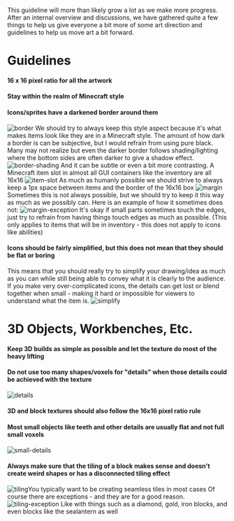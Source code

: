 This guideline will more than likely grow a lot as we make more progress. After an internal overview and discussions, we have gathered quite a few things to help us give everyone a bit more of some art direction and guidelines to help us move art a bit forward.

# Guidelines
#### 16 x 16 pixel ratio for all the artwork
#### Stay within the realm of Minecraft style
#### Icons/sprites have a darkened border around them
![border](examples/border.png)
We should try to always keep this style aspect because it's what makes items look like they are in a Minecraft style. The amount of how dark a border is can be subjective, but I would refrain from using pure black.
Many may not realize but even the darker border follows shading/lighting where the bottom sides are often darker to give a shadow effect.
![border-shading](examples/border-shading.png)
And it can be subtle or even a bit more contrasting.
A Minecraft item slot in almost all GUI containers like the inventory are all 16x16
![item-slot](examples/item-slot.png)
As much as humanly possible we should strive to always keep a 1px space between items and the border of the 16x16 box
![margin](examples/margin.png)
Sometimes this is not always possible, but we should try to keep it this way as much as we possibly can. Here is an example of how it sometimes does not:
![margin-exception](examples/margin-exception.png)
It's okay if small parts sometimes touch the edges, just try to refrain from having things touch edges as much as possible.
(This only applies to items that will be in inventory - this does not apply to icons like abilities)
#### Icons should be fairly simplified, but this does not mean that they should be flat or boring
This means that you should really try to simplify your drawing/idea as much as you can while still being able to convey what it is clearly to the audience.
If you make very over-complicated icons, the details can get lost or blend together when small - making it hard or impossible for viewers to understand what the item is.
![simplify](examples/simplify.png)
# 3D Objects, Workbenches, Etc.
#### Keep 3D builds as simple as possible and let the texture do most of the heavy lifting
#### Do not use too many shapes/voxels for "details" when those details could be achieved with the texture
![details](examples/angles.png)
#### 3D and block textures should also follow the 16x16 pixel ratio rule
#### Most small objects like teeth and other details are usually flat and not full small voxels
![small-details](examples/small-details.png)
#### Always make sure that the tiling of a block makes sense and doesn't create weird shapes or has a disconnected tiling effect
![tiling](examples/tiling.png)You typically want to be creating seamless tiles in most cases
Of course there are exceptions - and they are for a good reason.
![tiling-exception](examples/tiling-exception.png)
Like with things such as a diamond, gold, iron blocks, and even blocks like the sealantern as well
